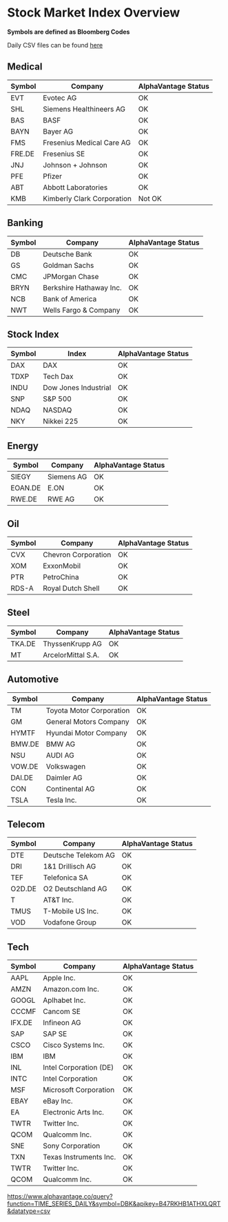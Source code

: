 #  Stock Market Index Overview

**Symbols are defined as Bloomberg Codes** 

Daily CSV files can be found [here](/src/data_management/res/dailyCSV)

## Medical

| Symbol | Company | AlphaVantage Status |
|----------|-------------|-------------------------|
| EVT | Evotec AG | OK |
| SHL | Siemens Healthineers AG | OK |
| BAS | BASF | OK |
| BAYN | Bayer AG | OK |
| FMS | Fresenius Medical Care AG | OK |
| FRE.DE | Fresenius SE | OK |
| JNJ | Johnson + Johnson | OK |
| PFE | Pfizer | OK |
| ABT | Abbott Laboratories | OK |
| KMB | Kimberly Clark Corporation | Not OK |


## Banking

| Symbol | Company | AlphaVantage Status |
|----------|-------------|-------------------------|
| DB | Deutsche Bank | OK |
| GS | Goldman Sachs | OK |
| CMC | JPMorgan Chase | OK |
| BRYN | Berkshire Hathaway Inc. | OK |
| NCB | Bank of America | OK |
| NWT | Wells Fargo & Company | OK |


## Stock Index

| Symbol | Index | AlphaVantage Status |
|----------|-------------|-------------------------|
| DAX | DAX | OK |
| TDXP | Tech Dax | OK |
| INDU | Dow Jones Industrial | OK |
| SNP | S&P 500 | OK |
| NDAQ | NASDAQ | OK |
| NKY | Nikkei 225 | OK |


## Energy

| Symbol | Company | AlphaVantage Status |
|----------|-------------|-------------------------|
| SIEGY | Siemens AG | OK |
| EOAN.DE | E.ON | OK |
| RWE.DE | RWE AG | OK |


## Oil

| Symbol | Company | AlphaVantage Status |
|----------|-------------|-------------------------|
| CVX | Chevron Corporation | OK |
| XOM | ExxonMobil | OK |
| PTR | PetroChina | OK |
| RDS-A | Royal Dutch Shell | OK |

## Steel

| Symbol | Company | AlphaVantage Status |
|----------|-------------|-------------------------|
| TKA.DE | ThyssenKrupp AG | OK |
| MT | ArcelorMittal S.A. | OK |


## Automotive

| Symbol | Company | AlphaVantage Status |
|----------|-------------|-------------------------|
| TM | Toyota Motor Corporation | OK |
| GM | General Motors Company | OK |
| HYMTF | Hyundai Motor Company | OK |
| BMW.DE | BMW AG | OK |
| NSU | AUDI AG | OK |
| VOW.DE | Volkswagen | OK |
| DAI.DE | Daimler AG | OK |
| CON | Continental AG | OK |
| TSLA | Tesla Inc. | OK |


## Telecom

| Symbol | Company | AlphaVantage Status |
|----------|-------------|-------------------------|
| DTE | Deutsche Telekom AG | OK |
| DRI | 1&1 Drillisch AG | OK |
| TEF | Telefonica SA | OK |
| O2D.DE | O2 Deutschland AG |  OK |
| T | AT&T Inc. | OK |
| TMUS | T-Mobile US Inc. | OK |
| VOD | Vodafone Group | OK |


## Tech

| Symbol | Company | AlphaVantage Status |
|----------|-------------|-------------------------|
| AAPL | Apple Inc. | OK |
| AMZN | Amazon.com Inc. | OK |
| GOOGL | Aplhabet Inc.  | OK |
| CCCMF | Cancom SE | OK |
| IFX.DE | Infineon AG |  OK |
| SAP | SAP SE | OK |
| CSCO | Cisco Systems Inc. | OK |
| IBM | IBM | OK |
| INL | Intel Corporation (DE) | OK |
| INTC | Intel Corporation | OK |
| MSF | Microsoft Corporation | OK |
| EBAY | eBay Inc. | OK |
| EA | Electronic Arts Inc. | OK |
| TWTR | Twitter Inc. | OK |
| QCOM | Qualcomm Inc. | OK |
| SNE | Sony Corporation | OK |
| TXN | Texas Instruments Inc. | OK |
| TWTR | Twitter Inc. | OK |
| QCOM | Qualcomm Inc. | OK |












https://www.alphavantage.co/query?function=TIME_SERIES_DAILY&symbol=DBK&apikey=B47RKHB1ATHXLQRT&datatype=csv
